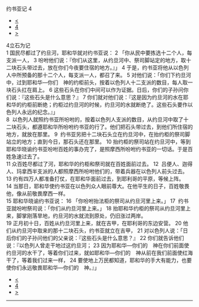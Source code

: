 ﻿





 约书亚记 4




* [<](bible/JOS03.md)
* [4](bible/JOS.md)
* [>](bible/JOS05.md)



 
4立石为记  
1 国民尽都过了约旦河，耶和华就对约书亚说： 
2 「你从民中要拣选十二个人，每支派一人， 
3 吩咐他们说：『你们从这里，从约旦河中、祭司脚站定的地方，取十二块石头带过去，放在你们今夜要住宿的地方。』」 
4 于是，约书亚将他从以色列人中所预备的那十二个人，每支派一人，都召了来。 
5 对他们说：「你们下约旦河中，过到耶和华—你们　神的约柜前头，按着以色列人十二支派的数目，每人取一块石头扛在肩上。 
6 这些石头在你们中间可以作为证据。日后，你们的子孙问你们说：『这些石头是什么意思？』 
7 你们就对他们说：『这是因为约旦河的水在耶和华的约柜前断绝；约柜过约旦河的时候，约旦河的水就断绝了。这些石头要作以色列人永远的纪念。』」  
8  以色列人就照约书亚所吩咐的，按着以色列人支派的数目，从约旦河中取了十二块石头，都遵耶和华所吩咐约书亚的行了。他们把石头带过去，到他们所住宿的地方，就放在那里。 
9  约书亚另把十二块石头立在约旦河中，在抬约柜的祭司脚站立的地方；直到今日，那石头还在那里。 
10 抬约柜的祭司站在约旦河中，等到耶和华晓谕约书亚吩咐百姓的事办完了，是照摩西所吩咐约书亚的一切话。于是百姓急速过去了。  
11 众百姓尽都过了河，耶和华的约柜和祭司就在百姓面前过去。 
12  吕便人、迦得人、玛拿西半支派的人都照摩西所吩咐他们的，带着兵器在以色列人前头过去。 
13 约有四万人都准备打仗，在耶和华面前过去，到耶利哥的平原，等候上阵。 
14 当那日，耶和华使约书亚在以色列众人眼前尊大。在他平生的日子，百姓敬畏他，像从前敬畏摩西一样。  
15 耶和华晓谕约书亚说： 
16 「你吩咐抬法柜的祭司从约旦河里上来。」 
17  约书亚就吩咐祭司说：「你们从约旦河里上来。」 
18 抬耶和华约柜的祭司从约旦河里上来，脚掌刚落旱地，约旦河的水就流到原处，仍旧涨过两岸。  
19 正月初十日，百姓从约旦河里上来，就在吉甲，在耶利哥的东边安营。 
20 他们从约旦河中取来的那十二块石头，约书亚就立在吉甲， 
21 对以色列人说：「日后你们的子孙问他们的父亲说：『这些石头是什么意思？』 
22 你们就告诉他们说：『以色列人曾走干地过这约旦河； 
23 因为耶和华—你们的　神在你们前面使约旦河的水干了，等着你们过来，就如耶和华—你们的　神从前在我们前面使红海干了，等着我们过来一样， 
24 要使地上万民都知道，耶和华的手大有能力，也要使你们永远敬畏耶和华—你们的　神。』」 
* [<](bible/JOS03.md)
* [4](bible/JOS.md)
* [>](bible/JOS05.md)





---









